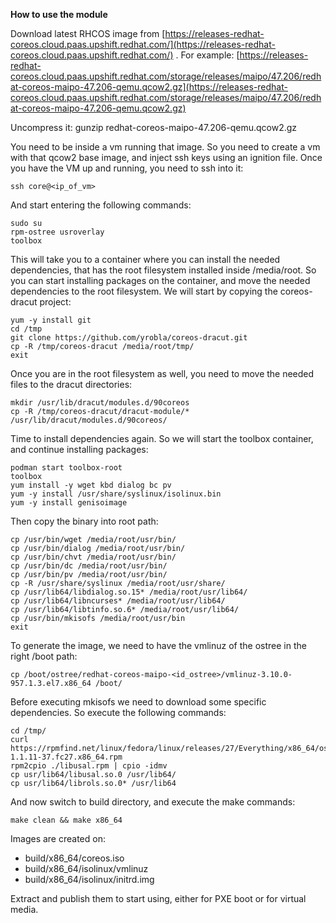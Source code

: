 ﻿**How to use the module**

Download latest RHCOS image from [https://releases-redhat-coreos.cloud.paas.upshift.redhat.com/](https://releases-redhat-coreos.cloud.paas.upshift.redhat.com/) . For example: [https://releases-redhat-coreos.cloud.paas.upshift.redhat.com/storage/releases/maipo/47.206/redhat-coreos-maipo-47.206-qemu.qcow2.gz](https://releases-redhat-coreos.cloud.paas.upshift.redhat.com/storage/releases/maipo/47.206/redhat-coreos-maipo-47.206-qemu.qcow2.gz)

Uncompress it: gunzip redhat-coreos-maipo-47.206-qemu.qcow2.gz

You need to be inside a vm running that image. So you need to create a vm with that qcow2 base image, and inject ssh keys using an ignition file. Once you have the VM up and running, you need to ssh into it:

    ssh core@<ip_of_vm>

And start entering the following commands:

    sudo su
    rpm-ostree usroverlay
    toolbox
This will take you to a container where you can install the needed dependencies, that has the root filesystem installed inside /media/root. So you can start installing packages on the container, and move the needed dependencies to the root filesystem. We will start by copying the coreos-dracut project:

    yum -y install git
    cd /tmp
    git clone https://github.com/yrobla/coreos-dracut.git
    cp -R /tmp/coreos-dracut /media/root/tmp/
    exit

Once you are in the root filesystem as well, you need to move the needed files to the dracut directories:

    mkdir /usr/lib/dracut/modules.d/90coreos
    cp -R /tmp/coreos-dracut/dracut-module/* /usr/lib/dracut/modules.d/90coreos/

Time to install dependencies again. So we will start the toolbox container, and continue installing packages:

    podman start toolbox-root
    toolbox
    yum install -y wget kbd dialog bc pv
    yum -y install /usr/share/syslinux/isolinux.bin
    yum -y install genisoimage

Then copy the binary into root path:

    cp /usr/bin/wget /media/root/usr/bin/
    cp /usr/bin/dialog /media/root/usr/bin/
    cp /usr/bin/chvt /media/root/usr/bin/
    cp /usr/bin/dc /media/root/usr/bin/
    cp /usr/bin/pv /media/root/usr/bin/
    cp -R /usr/share/syslinux /media/root/usr/share/
    cp /usr/lib64/libdialog.so.15* /media/root/usr/lib64/
    cp /usr/lib64/libncurses* /media/root/usr/lib64/
    cp /usr/lib64/libtinfo.so.6* /media/root/usr/lib64/
    cp /usr/bin/mkisofs /media/root/usr/bin
    exit

To generate the image, we need to have the vmlinuz of the ostree in the right /boot path:

    cp /boot/ostree/redhat-coreos-maipo-<id_ostree>/vmlinuz-3.10.0-957.1.3.el7.x86_64 /boot/

Before executing mkisofs we need to download some specific dependencies. So execute the following commands:

    cd /tmp/
    curl https://rpmfind.net/linux/fedora/linux/releases/27/Everything/x86_64/os/Packages/l/libusal-1.1.11-37.fc27.x86_64.rpm
    rpm2cpio ./libusal.rpm | cpio -idmv
    cp usr/lib64/libusal.so.0 /usr/lib64/
    cp usr/lib64/librols.so.0* /usr/lib64

And now switch to build directory, and execute the make commands:

    make clean && make x86_64

Images are created on:
- build/x86_64/coreos.iso
- build/x86_64/isolinux/vmlinuz
- build/x86_64/isolinux/initrd.img

Extract and publish them to start using, either for PXE boot or for virtual media.

